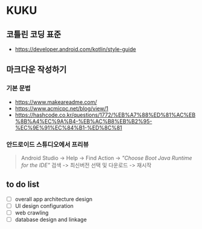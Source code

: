 # KUKU

## 코틀린 코딩 표준
* https://developer.android.com/kotlin/style-guide


## 마크다운 작성하기

### 기본 문법
* https://www.makeareadme.com/
* https://www.acmicpc.net/blog/view/1
* https://hashcode.co.kr/questions/1772/%EB%A7%88%ED%81%AC%EB%8B%A4%EC%9A%B4-%EB%AC%B8%EB%B2%95-%EC%9E%91%EC%84%B1-%ED%8C%81

### 안드로이드 스튜디오에서 프리뷰

> Android Studio -> Help -> Find Action ->
*"Choose Boot Java Runtime for the IDE"* 검색 -> 최신버전 선택 및 다운로드 -> 재시작


## to do list

- [ ] overall app architecture design
- [ ] UI design configuration
- [ ] web crawling
- [ ] database design and linkage